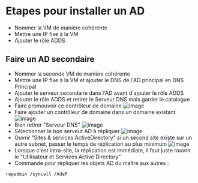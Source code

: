 # Etapes pour installer un AD
* Nommer la VM de manière cohérente
* Mettre une IP fixe à la VM
* Ajouter le rôle ADDS

## Faire un AD secondaire
* Nommer la seconde VM de manière cohérente
* Mettre une IP fixe à la VM et ajouter le DNS de l'AD principal en DNS Principal
* Ajouter le serveur secondaire dans l'AD avant d'ajouter le rôle ADDS
* Ajouter le rôle ADDS et retirer le Serveur DNS mais garder le catalogue 
* Faire promouvoir ce contrôleur de domaine
![image](https://github.com/kawaiiineko-website/tutoriels/assets/118014015/d1ebcf8a-eaa4-4641-9cb5-26c0cc38e97d)
* Faire ajouter un contrôleur de domaine dans un domaine existant
![image](https://github.com/kawaiiineko-website/tutoriels/assets/118014015/94cbace7-5104-4018-bac6-ba88c1001c48)
* Bien retirer "Serveur DNS"
![image](https://github.com/kawaiiineko-website/tutoriels/assets/118014015/68f595bc-89b7-4bef-b9e6-9f2ff9916735)
* Sélectionner le bon serveur AD à répliquer
![image](https://github.com/kawaiiineko-website/tutoriels/assets/118014015/7c39a248-26b2-43e0-a241-699077a27ffb)
* Ouvrir "Sites & services ActiveDirectory" si un second site existe sur un autre subnet, passer le temps de réplication au plus minimum
![image](https://github.com/kawaiiineko-website/tutoriels/assets/118014015/27b6139d-b830-4e08-b0d1-a7b2733e561f)
* Lorsque c'est intra-site, la réplication est immédiate, il faut juste rouvrir le "Utilisateur et Services Active Directory"
* Commande pour répliquer les objets AD du maître aux autres :
```
repadmin /syncall /AdeP
```

